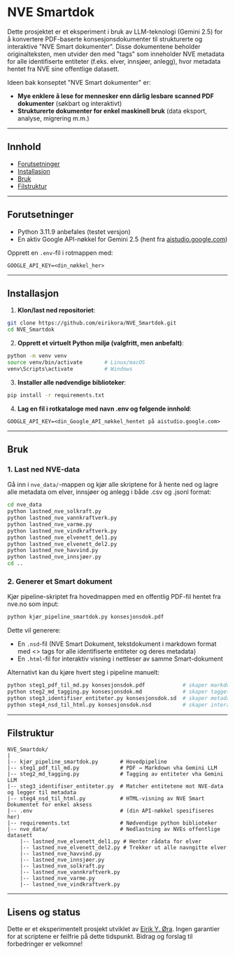 # NVE Smartdok

Dette prosjektet er et eksperiment i bruk av LLM-teknologi (Gemini 2.5) for å konvertere PDF-baserte konsesjonsdokumenter til strukturerte og interaktive "NVE Smart dokumenter". Disse dokumentene beholder originalteksten, men utvider den med "tags" som inneholder NVE metadata for alle identifiserte entiteter (f.eks. elver, innsjøer, anlegg), hvor metadata hentet fra NVE sine offentlige datasett.

Ideen bak konseptet "NVE Smart dokumenter" er:

* **Mye enklere å lese for mennesker enn dårlig lesbare scanned PDF dokumenter** (søkbart og interaktivt)
* **Strukturerte dokumenter for enkel maskinell bruk** (data eksport, analyse, migrering m.m.)

---

## Innhold

* [Forutsetninger](#forutsetninger)
* [Installasjon](#installasjon)
* [Bruk](#bruk)
* [Filstruktur](#filstruktur)

---

## Forutsetninger

* Python 3.11.9 anbefales (testet versjon)
* En aktiv Google API-nøkkel for Gemini 2.5 (hent fra [aistudio.google.com](https://aistudio.google.com/prompts/new_chat))

Opprett en `.env`-fil i rotmappen med:

```env
GOOGLE_API_KEY=<din_nøkkel_her>
```

---

## Installasjon

1. **Klon/last ned repositoriet**:

```bash
git clone https://github.com/eirikora/NVE_Smartdok.git
cd NVE_Smartdok
```

2. **Opprett et virtuelt Python miljø (valgfritt, men anbefalt)**:

```bash
python -m venv venv
source venv/bin/activate       # Linux/macOS
venv\Scripts\activate          # Windows
```

3. **Installer alle nødvendige biblioteker**:

```bash
pip install -r requirements.txt
```

4. **Lag en fil i rotkataloge med navn .env og følgende innhold**:

```env
GOOGLE_API_KEY=<din_Google_API_nøkkel_hentet på aistudio.google.com>
```

---

## Bruk

### 1. Last ned NVE-data

Gå inn i `nve_data/`-mappen og kjør alle skriptene for å hente ned og lagre alle metadata om elver, innsjøer og anlegg i både .csv og .jsonl format:

```bash
cd nve_data
python lastned_nve_solkraft.py
python lastned_nve_vannkraftverk.py
python lastned_nve_varme.py
python lastned_nve_vindkraftverk.py
python lastned_nve_elvenett_del1.py
python lastned_nve_elvenett_del2.py
python lastned_nve_havvind.py
python lastned_nve_innsjøer.py
cd ..
```

### 2. Generer et Smart dokument

Kjør pipeline-skriptet fra hovedmappen med en offentlig PDF-fil hentet fra nve.no som input:

```bash
python kjør_pipeline_smartdok.py konsesjonsdok.pdf
```

Dette vil generere:

* En `.nsd`-fil (NVE Smart Dokument, tekstdokument i markdown format med <> tags for alle identifiserte entiteter og deres metadata)
* En `.html`-fil for interaktiv visning i nettleser av samme Smart-dokument


Alternativt kan du kjøre hvert steg i pipeline manuelt:
```bash
python steg1_pdf_til_md.py konsesjonsdok.pdf            # skaper markdown-fil med .md extension
python steg2_md_tagging.py konsesjonsdok.md             # skaper tagget markdown-fil med .sd extension
python steg3_identifiser_entiteter.py konsesjonsdok.sd  # skaper metadata utøkt smart dokument-fil med .nsd extension
python steg4_nsd_til_html.py konsesjonsdok.nsd          # skaper interaktiv webside med .html extension for bedre lesbarhet
```

---

## Filstruktur

```
NVE_Smartdok/
|
|-- kjør_pipeline_smartdok.py       # Hovedpipeline
|-- steg1_pdf_til_md.py             # PDF → Markdown vha Gemini LLM
|-- steg2_md_tagging.py             # Tagging av entiteter vha Gemini LLM
|-- steg3_identifiser_entiteter.py  # Matcher entitetene mot NVE-data og legger til metadata
|-- steg4_nsd_til_html.py           # HTML-visning av NVE Smart Dokumentet for enkel aksess
|-- .env                            # (din API-nøkkel spesifiseres her)
|-- requirements.txt                # Nødvendige python biblioteker
|-- nve_data/                       # Nedlastning av NVEs offentlige datasett
    |-- lastned_nve_elvenett_del1.py # Henter rådata for elver
    |-- lastned_nve_elvenett_del2.py # Trekker ut alle navngitte elver
    |-- lastned_nve_havvind.py
    |-- lastned_nve_innsjøer.py
    |-- lastned_nve_solkraft.py
    |-- lastned_nve_vannkraftverk.py
    |-- lastned_nve_varme.py
    |-- lastned_nve_vindkraftverk.py
```

---

## Lisens og status

Dette er et eksperimentelt prosjekt utviklet av [Eirik Y. Øra](https://github.com/eirikora).
Ingen garantier for at scriptene er feilfrie på dette tidspunkt.
Bidrag og forslag til forbedringer er velkomne!
